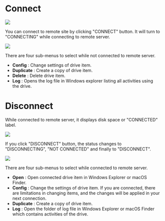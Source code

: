 # Connect

<img class="markdown" src="https://doc.bdrive.com/images/connect_disconnect_1.jpg">

You can connect to remote site by clicking "CONNECT" button. It will turn to "CONNECTING" while connecting to remote server.

<img class="markdown" src="https://doc.bdrive.com/images/connect_disconnect_2.jpg">

There are four sub-menus to select while not connected to remote server.

- **Config** : Change settings of drive item.
- **Duplicate** : Create a copy of drive item.
- **Delete** : Delete drive item.
- **Log** : Opens the log file in Windows explorer listing all activities using the drive.

# Disconnect

While connected to remote server, it displays disk space or "CONNECTED" label.

<img class="markdown" src="https://doc.bdrive.com/images/connect_disconnect_3.jpg">

If you click "DISCONNECT" button, the status changes to "DISCONNECTING", "NOT CONNECTED" and finally to "DISCONNECT".

<img class="markdown" src="https://doc.bdrive.com/images/connect_disconnect_4.jpg">

There are four sub-menus to select while connected to remote server.

- **Open** : Open connected drive item in Windows Explorer or macOS Finder.
- **Config** : Change the settings of drive item. If you are connected, there are limitations in changing items, and the changes will be applied in your next connection.
- **Duplicate** : Create a copy of drive item.
- **Log** : Open the folder of log file in Windows Explorer or macOS Finder which contains activities of the drive.
